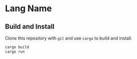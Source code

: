 # Lang Name

## Build and Install

Clone this repository with `git` and use `cargo` to build and install.

```sh
cargo build
cargo run
```
